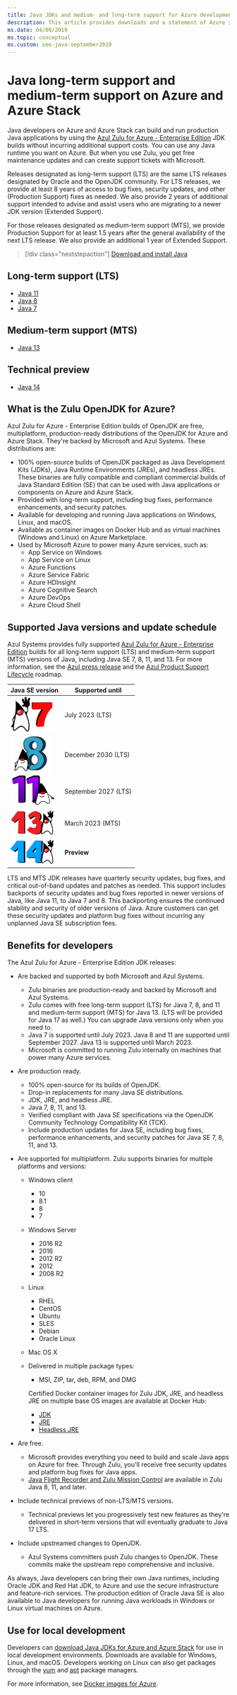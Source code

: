 ```yaml
---
title: Java JDKs and medium- and long-term support for Azure development
description: This article provides downloads and a statement of Azure support for developing and running Java applications.
ms.date: 04/09/2019
ms.topic: conceptual
ms.custom: seo-java-september2019
---
```


# Java long-term support and medium-term support on Azure and Azure Stack

Java developers on Azure and Azure Stack can build and run production Java applications by using the [Azul Zulu for Azure - Enterprise Edition](https://www.azul.com/downloads/azure-only/zulu/) JDK builds without incurring additional support costs. You can use any Java runtime you want on Azure. But when you use Zulu, you get free maintenance updates and can create support tickets with Microsoft.

Releases designated as long-term support (LTS) are the same LTS releases designated by Oracle and the OpenJDK community. For LTS releases, we provide at least 8 years of access to bug fixes, security updates, and other (Production Support) fixes as needed. We also provide 2 years of additional support intended to advise and assist users who are migrating to a newer JDK version (Extended Support).

For those releases designated as medium-term support (MTS), we provide Production Support for at least 1.5 years after the general availability of the next LTS release. We also provide an additional 1 year of Extended Support.

> [!div class="nextstepaction"]
> [Download and install Java](java-jdk-install.md)

## Long-term support (LTS)

* [Java 11](https://www.azul.com/downloads/azure-only/zulu/?&version=java-11-lts)
* [Java 8](https://www.azul.com/downloads/azure-only/zulu/?&version=java-8-lts)
* [Java 7](https://www.azul.com/downloads/azure-only/zulu/?&version=java-7-lts)

## Medium-term support (MTS)

* [Java 13](https://www.azul.com/downloads/azure-only/zulu/?&version=java-13)

## Technical preview

* [Java 14](https://www.azul.com/downloads/azure-only/zulu/?version=java-14)

## What is the Zulu OpenJDK for Azure?

Azul Zulu for Azure - Enterprise Edition builds of OpenJDK are free, multiplatform, production-ready distributions of the OpenJDK for Azure and Azure Stack. They're backed by Microsoft and Azul Systems. These distributions are:

* 100% open-source builds of OpenJDK packaged as Java Development Kits (JDKs), Java Runtime Environments (JREs), and headless JREs. These binaries are fully compatible and compliant commercial builds of Java Standard Edition (SE) that can be used with Java applications or components on Azure and Azure Stack.
* Provided with long-term support, including bug fixes, performance enhancements, and security patches.
* Available for developing and running Java applications on Windows, Linux, and macOS.
* Available as container images on Docker Hub and as virtual machines (Windows and Linux) on Azure Marketplace.
* Used by Microsoft Azure to power many Azure services, such as:
  * App Service on Windows
  * App Service on Linux
  * Azure Functions
  * Azure Service Fabric
  * Azure HDInsight
  * Azure Cognitive Search
  * Azure DevOps
  * Azure Cloud Shell  

## Supported Java versions and update schedule

Azul Systems provides fully supported [Azul Zulu for Azure - Enterprise Edition](https://www.azul.com/downloads/azure-only/zulu/) builds for all long-term support (LTS) and medium-term support (MTS) versions of Java, including Java SE 7, 8, 11, and 13. For more information, see the [Azul press release](https://www.azul.com/press_release/free-java-production-support-for-microsoft-azure-azure-stack) and the [Azul Product Support Lifecycle](https://www.azul.com/products/azul_support_roadmap/) roadmap.

|Java SE version  |Supported until  |
|---------|----------|
|[![Java 7 logo](media/supported-java-versions-java-7.png)](https://www.azul.com/downloads/azure-only/zulu/?&version=java-7-lts) |July 2023 (LTS)|
|[![Java 8 logo](media/supported-java-versions-java-8.png)](https://www.azul.com/downloads/azure-only/zulu/?&version=java-8-lts) |December 2030 (LTS)|
|[![Java 11 logo](media/supported-java-versions-java-11.png)](https://www.azul.com/downloads/azure-only/zulu/?&version=java-11-lts) |September 2027 (LTS)|
|[![Java 13 logo](media/supported-java-versions-java-13.png)](https://www.azul.com/downloads/azure-only/zulu/?&version=java-13) |March 2023 (MTS)|
|[![Java 14 logo](media/supported-java-versions-java-14.png)](https://www.azul.com/downloads/azure-only/zulu/?version=java-14) |**Preview**|

LTS and MTS JDK releases have quarterly security updates, bug fixes, and critical out-of-band updates and patches as needed. This support includes backports of security updates and bug fixes reported in newer versions of Java, like Java 11, to Java 7 and 8. This backporting ensures the continued stability and security of older versions of Java. Azure customers can get these security updates and platform bug fixes without incurring any unplanned Java SE subscription fees.

## Benefits for developers

The Azul Zulu for Azure - Enterprise Edition JDK releases:

- Are backed and supported by both Microsoft and Azul Systems.

   * Zulu binaries are production-ready and backed by Microsoft and Azul Systems.
   * Zulu comes with free long-term support (LTS) for Java 7, 8, and 11 and medium-term support (MTS) for Java 13. (LTS will be provided for Java 17 as well.) You can upgrade Java versions only when you need to.
   * Java 7 is supported until July 2023. Java 8 and 11 are supported until September 2027. Java 13 is supported until March 2023.
   * Microsoft is committed to running Zulu internally on machines that power many Azure services.

- Are production ready.

   * 100% open-source for its builds of OpenJDK.
   * Drop-in replacements for many Java SE distributions.
   * JDK, JRE, and headless JRE.
   * Java 7, 8, 11, and 13.
   * Verified compliant with Java SE specifications via the OpenJDK Community Technology Compatibility Kit (TCK).
   * Include production updates for Java SE, including bug fixes, performance enhancements, and security patches for Java SE 7, 8, 11, and 13.

- Are supported for multiplatform. Zulu supports binaries for multiple platforms and versions:

   * Windows client
     * 10
     * 8.1
     * 8
     * 7
   * Windows Server
     * 2016 R2
     * 2016
     * 2012 R2
     * 2012
     * 2008 R2
   * Linux
     * RHEL
     * CentOS
     * Ubuntu
     * SLES
     * Debian
     * Oracle Linux
   * Mac OS X
   * Delivered in multiple package types:
     * MSI, ZIP, tar, deb, RPM, and DMG

     Certified Docker container images for Zulu JDK, JRE, and headless JRE on multiple base OS images are available at Docker Hub:

     * [JDK](https://hub.docker.com/_/microsoft-java-jdk)
     * [JRE](https://hub.docker.com/_/microsoft-java-jre)
     * [Headless JRE](https://hub.docker.com/_/microsoft-java-jre-headless)

- Are free.

   * Microsoft provides everything you need to build and scale Java apps on Azure for free. Through Zulu, you'll receive free security updates and platform bug fixes for Java apps.
   * [Java Flight Recorder and Zulu Mission Control](java-jdk-flight-recorder-and-mission-control.md) are available in Zulu Java 8, 11, and later.

- Include technical previews of non-LTS/MTS versions.

   * Technical previews let you progressively test new features as they're delivered in short-term versions that will eventually graduate to Java 17 LTS.

- Include upstreamed changes to OpenJDK.
   * Azul Systems committers push Zulu changes to OpenJDK. These commits make the upstream repo comprehensive and inclusive.

As always, Java developers can bring their own Java runtimes, including Oracle JDK and Red Hat JDK, to Azure and use the secure infrastructure and feature-rich services. The production edition of Oracle Java SE is also available to Java developers for running Java workloads in Windows or Linux virtual machines on Azure.

## Use for local development

Developers can [download Java JDKs for Azure and Azure Stack](https://www.azul.com/downloads/azure-only/zulu/) for use in local development environments. Downloads are available for Windows, Linux, and macOS. Developers working on Linux can also get packages through the [yum](https://www.azul.com/downloads/azure-only/zulu/#yum-repo) and [apt](https://www.azul.com/downloads/azure-only/zulu/#apt-repo) package managers.

For more information, see [Docker images for Azure](java-jdk-docker-images.md).
